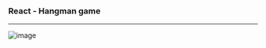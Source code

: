 ### React - Hangman game

---

![image](https://user-images.githubusercontent.com/47710063/220184132-1f341f77-a24c-4268-9561-158483613d0b.png)
